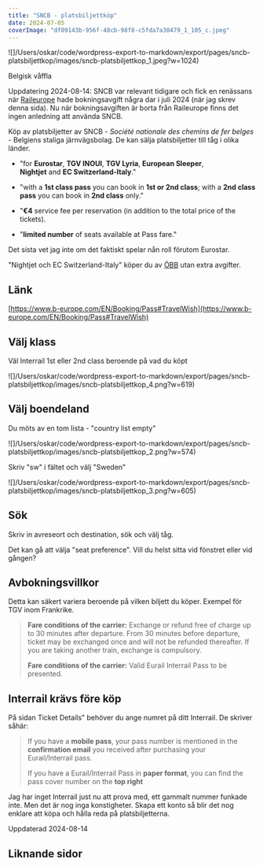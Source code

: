 ```yaml
---
title: "SNCB - platsbiljettköp"
date: 2024-07-05
coverImage: "df09143b-956f-48cb-98f8-c5fda7a30479_1_105_c.jpeg"
---
```


 

![]/Users/oskar/code/wordpress-export-to-markdown/export/pages/sncb-platsbiljettkop/images/sncb-platsbiljettkop_1.jpeg?w=1024)

<figcaption>

Belgisk våffla

</figcaption>

 

Uppdatering 2024-08-14: SNCB var relevant tidigare och fick en renässans när [Raileurope](https://www.trainfo.eu/raileurope/) hade bokningsavgift några dar i juli 2024 (när jag skrev denna sida). Nu när bokningsavgiften är borta från Raileurope finns det ingen anledning att använda SNCB.

Köp av platsbiljetter av SNCB - _Société nationale des chemins de fer belges_ \- Belgiens staliga järnvägsbolag. De kan sälja platsbiljetter till tåg i olika länder.

- "for **Eurostar**, **TGV INOUI**, **TGV Lyria**, **European Sleeper**, **Nightjet** and **EC Switzerland-Italy**."

- "with a **1st class pass** you can book in **1st or 2nd class**; with a **2nd class pass** you can book in **2nd class** only."

- "**€4** service fee per reservation (in addition to the total price of the tickets).

- "**limited number** of seats available at Pass fare."

Det sista vet jag inte om det faktiskt spelar nån roll förutom Eurostar.

"Nightjet och EC Switzerland-Italy" köper du av [ÖBB](https://www.trainfo.eu/nightjet/) utan extra avgifter.

## Länk

[https://www.b-europe.com/EN/Booking/Pass#TravelWish](https://www.b-europe.com/EN/Booking/Pass#TravelWish)

## Välj klass

Väl Interrail 1st eller 2nd class beroende på vad du köpt

![]/Users/oskar/code/wordpress-export-to-markdown/export/pages/sncb-platsbiljettkop/images/sncb-platsbiljettkop_4.png?w=619)

## Välj boendeland

Du möts av en tom lista - "country list empty"

![]/Users/oskar/code/wordpress-export-to-markdown/export/pages/sncb-platsbiljettkop/images/sncb-platsbiljettkop_2.png?w=574)

Skriv "sw" i fältet och välj "Sweden"

![]/Users/oskar/code/wordpress-export-to-markdown/export/pages/sncb-platsbiljettkop/images/sncb-platsbiljettkop_3.png?w=605)

## Sök

Skriv in avreseort och destination, sök och välj tåg.

Det kan gå att välja "seat preference". Vill du helst sitta vid fönstret eller vid gången?

## Avbokningsvillkor

Detta kan säkert variera beroende på vilken biljett du köper. Exempel för TGV inom Frankrike.

> **Fare conditions of the carrier:** Exchange or refund free of charge up to 30 minutes after departure. From 30 minutes before departure, ticket may be exchanged once and will not be refunded thereafter. If you are taking another train, exchange is compulsory.
> 
> **Fare conditions of the carrier:** Valid Eurail Interrail Pass to be presented.

## Interrail krävs före köp

På sidan Ticket Details" behöver du ange numret på ditt Interrail. De skriver såhär:

> If you have a **mobile pass**, your pass number is mentioned in the **confirmation email** you received after purchasing your Eurail/Interrail pass.
> 
> If you have a Eurail/Interrail Pass in **paper format**, you can find the pass cover number on the **top right**

Jag har inget Interrail just nu att prova med, ett gammalt nummer funkade inte. Men det är nog inga konstigheter. Skapa ett konto så blir det nog enklare att köpa och hålla reda på platsbiljetterna.

Uppdaterad 2024-08-14

## Liknande sidor
